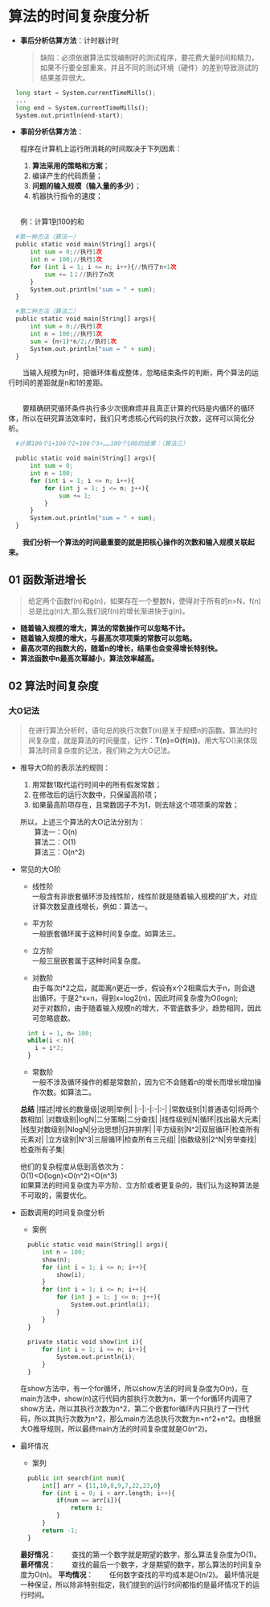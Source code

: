 # 算法的时间复杂度分析
* **事后分析估算方法**：计时器计时
  > 缺陷：必须依据算法实现编制好的测试程序，要花费大量时间和精力，如果不行要全部重来，并且不同的测试环境（硬件）的差别导致测试的结果差异很大。

```python
  long start = System.currentTimeMills();
  ...
  long end = System.currentTimeMills();
  System.out.println(end-start);
```
 
* **事前分析估算方法**：<br> 

  程序在计算机上运行所消耗的时间取决于下列因素：
    1. **算法采用的策略和方案**；
    2. 编译产生的代码质量；
    3. **问题的输入规模（输入量的多少）**；
    4. 机器执行指令的速度；
    
  <br> 例：计算1到100的和
```python
  #第一种方法（算法一）
  public static void main(String[] args){
      int sum = 0;//执行1次
      int n = 100;//执行1次
      for (int i = 1; i <= n; i++){//执行了n+1次
          sum += 1；//执行了n次
      }
      System.out.println("sum = " + sum);
  }
```
```python
  #第二种方法（算法二）
  public static void main(String[] args){
      int sum = 0;//执行1次
      int n = 100;//执行1次
      sum = (n+1)*n/2;//执行1次
      System.out.println("sum = " + sum);
  }
```
&emsp;&emsp;当输入规模为n时，把循环体看成整体，忽略结束条件的判断，两个算法的运行时间的差距就是n和1的差距。
  
<br> &emsp;&emsp;要精确研究循环条件执行多少次很麻烦并且真正计算的代码是内循环的循环体，所以在研究算法效率时，我们只考虑核心代码的执行次数，这样可以简化分析。
```python
  #计算100个1+100个2+100个3+……100个100的结果：（算法三）

  public static void main(String[] args){
      int sum = 0;
      int n = 100;
      for (int i = 1; i <= n; i++){
          for (int j = 1; j <= n; j++){
              sum += 1;
          }
      }
      System.out.println("sum = " + sum);
  }
```
&emsp;&emsp;**我们分析一个算法的时间最重要的就是把核心操作的次数和输入规模关联起来。**
## 01 函数渐进增长
> 给定两个函数f(n)和g(n)，如果存在一个整数N，使得对于所有的n>N，f(n)总是比g(n)大,那么我们说f(n)的增长渐进快于g(n)。

* **随着输入规模的增大，算法的常数操作可以忽略不计。**
* **随着输入规模的增大，与最高次项项乘的常数可以忽略。**
* **最高次项的指数大的，随着n的增长，结果也会变得增长特别快。**
* **算法函数中n最高次幂越小，算法效率越高。**

## 02 算法时间复杂度
### 大O记法
> 在进行算法分析时，语句总的执行次数T(n)是关于规模n的函数。算法的时间复杂度，就是算法的时间量度，记作：**T(n)=O(f(n))**。用大写O()来体现算法时间复杂度的记法，我们称之为大O记法。

* 推导大O阶的表示法的规则：
  1. 用常数1取代运行时间中的所有假发常数；
  2. 在修改后的运行次数中，只保留高阶项；
  3. 如果最高阶项存在，且常数因子不为1，则去除这个项项乘的常数；

  所以，上述三个算法的大O记法分别为：
    <br> &emsp;&emsp;算法一：O(n)
    <br> &emsp;&emsp;算法二：O(1)
    <br> &emsp;&emsp;算法三：O(n^2)
    
* 常见的大O阶
  - 线性阶
    <br> 一般含有非嵌套循环涉及线性阶，线性阶就是随着输入规模的扩大，对应计算次数呈直线增长，例如：算法一。
  
  - 平方阶
    <br> 一般嵌套循环属于这种时间复杂度。如算法三。
    
  - 立方阶
    <br> 一般三层嵌套属于这种时间复杂度。
    
  - 对数阶
    <br> 由于每次i*2之后，就距离n更近一步，假设有x个2相乘后大于n，则会退出循环。于是2^x=n，得到x=log2(n)，因此时间复杂度为O(logn);
    <br> 对于对数阶，由于随着输入规模n的增大，不管底数多少，趋势相同，因此可忽略底数。
  ```python
    int i = 1, n= 100;
    while(i < n){
      i = i*2;
    }
  ```

  - 常数阶
    <br> 一般不涉及循环操作的都是常数阶，因为它不会随着n的增长而增长增加操作次数。如算法二。
    
  **总结**
  |描述|增长的数量级|说明|举例|
  |:-|:-|:-|:-|
  |常数级别|1|普通语句|将两个数相加|
  |对数级别|logN|二分策略|二分查找|
  |线性级别|N|循环|找出最大元素|
  |线型对数级别|NlogN|分治思想|归并排序|
  |平方级别|N^2|双层循环|检查所有元素对|
  |立方级别|N^3|三层循环|检查所有三元组|
  |指数级别|2^N|穷举查找|检查所有子集|
  
  他们的复杂程度从低到高依次为：
    <br> O(1)<O(logn)<O(n^2)<O(n^3)
  <br> 如果算法的时间复杂度为平方阶、立方阶或者更复杂的，我们认为这种算法是不可取的，需要优化。
  
* 函数调用的时间复杂度分析
  - 案例
  ```python
    public static void main(String[] args){
        int n = 100;
        show(n);
        for (int i = 1; i <= n; i++){
            show(i);
        }
        for (int i = 1; i <= n; i++){
            for (int j = 1; j <= n; j++){
                System.out.println(i);
            }
        }
    }
    
    private static void show(int i){
        for (int i = 1; i <= n; i++){
            System.out.println(i);
        }
    }
  ```
    在show方法中，有一个for循环，所以show方法的时间复杂度为O(n)，在main方法中，show(n)这行代码内部执行次数为n，第一个for循环内调用了show方法，所以其执行次数为n^2，第二个嵌套for循环内只执行了一行代码，所以其执行次数为n^2，那么main方法总执行次数为n+n^2+n^2。由根据大O推导规则，所以最终main方法的时间复杂度就是O(n^2)。
    
* 最坏情况
  - 案列
  ```python
    public int search(int num){
        int[] arr = {11,10,8,9,7,22,23,0}
        for (int i = 0; i < arr.length; i++){
            if(num == arr[i]){
                return i;
            }
        }
        return -1;
    } 
  ```
    **最好情况**：
    &emsp;&emsp;查找的第一个数字就是期望的数字，那么算法复杂度为O(1)。
    **最坏情况**：
    &emsp;&emsp;查找的最后一个数字，才是期望的数字，那么算法的时间复杂度为O(n)。
    **平均情况**：
    &emsp;&emsp;任何数字查找的平均成本是O(n/2)。
    最坏情况是一种保证，所以除非特别指定，我们提到的运行时间都指的是最坏情况下的运行时间。
